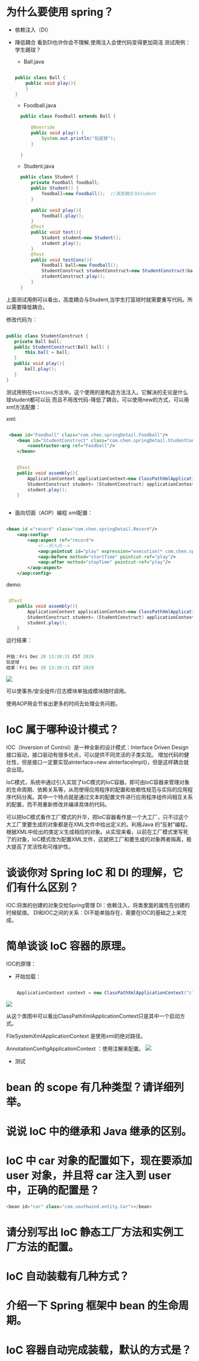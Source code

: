 # 为什么要使用 spring？
- 依赖注入（DI）
- 降低耦合
看到DI也许你会不理解,使用注入会使代码变得更加简洁
测试用例：学生踢球？

    - Ball.java
    ```java
    
    public class Ball {
        public void play(){
        }
    }
    
    ```
    - Foodball.java
    
    ```java
      public class Foodball extends Ball {
      
          @Override
          public void play() {
              System.out.println("玩足球");
          }
      
      }
    
    ```
    - Student.java
    
    ```java
      public class Student {
          private Foodball foodball;
          public Student() {
              foodball=new Foodball();  //高度耦合与Student
          }
      
          public void play(){
              foodball.play();
          }
          @Test
          public void test(){
              Student student=new Student();
              student.play();
          }
          @Test
          public void testCons(){
              Foodball ball=new Foodball();
              StudentConstruct studentConstruct=new StudentConstruct(ball);
              studentConstruct.play();
          }
      }
  ```
上面测试用例可以看出，高度耦合与Student,当学生打篮球时就需要重写代码。所以需要降低耦合。

修改代码为：

 ```java

public class StudentConstruct {
    private Ball ball;
    public StudentConstruct(Ball ball) {
        this.ball = ball;
    }
    public void play(){
        ball.play();
    }
}

```
测试用例在`testCons`方法中。这个使用的是构造方法注入。它解决的无论是什么球student都可以玩
而且不用改代码-降低了耦合。可以使用new的方式，可以用xml方法配置：

xml:

```xml

 <bean id="Foodball" class="com.chen.springDetail.Foodball"/>
    <bean id="StudentConstruct" class="com.chen.springDetail.StudentConstruct">
        <constructor-arg ref="Foodball"/>
    </bean>
    
```

```java
    @Test
    public void assembly(){
        ApplicationContext applicationContext=new ClassPathXmlApplicationContext("application.xml");
        StudentConstruct student= (StudentConstruct) applicationContext.getBean("StudentConstruct");
        student.play();
    }
    
```

- 面向切面（AOP）编程
xml配置：

```xml

<bean id ="record" class="com.chen.springDetail.Record"/>
    <aop:config>
        <aop:aspect ref="record">
            <!--织入点-->
            <aop:pointcut id="play" expression="execution(* com.chen.springDetail.StudentConstruct.play(..))"/>
            <aop:before method="startTime" pointcut-ref="play"/>
            <aop:after method="stopTime" pointcut-ref="play"/>
        </aop:aspect>
    </aop:config>

```

demo:

```java

 @Test
    public void assembly(){
        ApplicationContext applicationContext=new ClassPathXmlApplicationContext("application.xml");
        StudentConstruct student= (StudentConstruct) applicationContext.getBean("StudentConstruct");
        student.play();
    }

```
运行结果：

```java

开始：Fri Dec 20 13:20:31 CST 2019
玩足球
结束：Fri Dec 20 13:20:31 CST 2019

```


![](https://images2017.cnblogs.com/blog/1289075/201711/1289075-20171130164027448-137580909.png)

可以使事务/安全组件/日志模块单独成模块随时调用。

使用AOP用会节省出更多的时间去处理业务问题。

# IoC 属于哪种设计模式？
IOC（Inversion of Control）是一种全新的设计模式：Interface Driven Design接口驱动，接口驱动有很多优点，可以提供不同灵活的子类实现。
增加代码的健壮性，但是接口一定要实现aInterface=new aInterfaceImpl()，但是这样耦合就会出现。

IoC模式，系统中通过引入实现了IoC模式的IoC容器，即可由IoC容器来管理对象的生命周期、依赖关系等，从而使得应用程序的配置和依赖性规范与实际的应用程序代码分离。其中一个特点就是通过文本的配置文件进行应用程序组件间相互关系的配置，而不用重新修改并编译具体的代码。

可以把IoC模式看作工厂模式的升华，把IoC容器看作是一个大工厂，只不过这个大工厂里要生成的对象都是在XML文件中给出定义的。利用Java 的“反射”编程，根据XML中给出的类定义生成相应的对象。从实现来看，以前在工厂模式里写死了的对象，IoC模式改为配置XML文件，这就把工厂和要生成的对象两者隔离，极大提高了灵活性和可维护性。

# 谈谈你对 Spring IoC 和 DI 的理解，它们有什么区别？
IOC:将类的创建的对象交给Spring管理
DI：依赖注入，将类里面的属性在创建的时候赋值。
DI和IOC之间的关系：DI不能单独存在，需要在IOC的基础之上来完成。

# 简单谈谈 IoC 容器的原理。
IOC的原理：
- 开始加载：

```java

    ApplicationContext context = new ClassPathXmlApplicationContext("classpath:applicationfile.xml");

```
![](https://www.javadoop.com/blogimages/spring-context/1.png)

从这个类图中可以看出ClassPathXmlApplicationContext只是其中一个启动方式。

FileSystemXmlApplicationContext 是使用xml的绝对路径。

AnnotationConfigApplicationContext ：使用注解来配置。
![](images/ClassPathXmlApplicationContext.png)
- 测试

# bean 的 scope 有几种类型？请详细列举。

# 说说 IoC 中的继承和 Java 继承的区别。

# IoC 中 car 对象的配置如下，现在要添加 user 对象，并且将 car 注入到 user 中，正确的配置是？

```java
<bean id="car" class="com.southwind.entity.Car"></bean>
```

# 请分别写出 IoC 静态工厂方法和实例工厂方法的配置。

# IoC 自动装载有几种方式？

# 介绍一下 Spring 框架中 bean 的生命周期。

# IoC 容器自动完成装载，默认的方式是？
